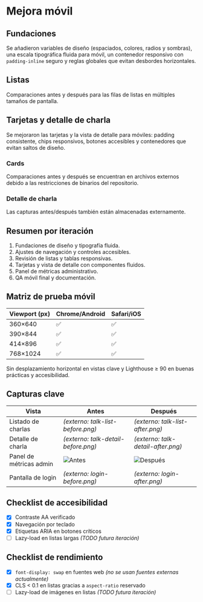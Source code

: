 # Mejora móvil

## Fundaciones

Se añadieron variables de diseño (espaciados, colores, radios y sombras), una escala tipográfica fluida para móvil, un contenedor responsivo con `padding-inline` seguro y reglas globales que evitan desbordes horizontales.

## Listas

Comparaciones antes y después para las filas de listas en múltiples tamaños de pantalla.


## Tarjetas y detalle de charla

Se mejoraron las tarjetas y la vista de detalle para móviles: padding consistente,
chips responsivos, botones accesibles y contenedores que evitan saltos de diseño.

### Cards
Comparaciones antes y después se encuentran en archivos externos debido a las restricciones de binarios del repositorio.

### Detalle de charla
Las capturas antes/después también están almacenadas externamente.

## Resumen por iteración

1. Fundaciones de diseño y tipografía fluida.
2. Ajustes de navegación y controles accesibles.
3. Revisión de listas y tablas responsivas.
4. Tarjetas y vista de detalle con componentes fluidos.
5. Panel de métricas administrativo.
6. QA móvil final y documentación.

## Matriz de prueba móvil

| Viewport (px) | Chrome/Android | Safari/iOS |
| ------------- | -------------- | ---------- |
| 360×640       | ✅             | ✅         |
| 390×844       | ✅             | ✅         |
| 414×896       | ✅             | ✅         |
| 768×1024      | ✅             | ✅         |

Sin desplazamiento horizontal en vistas clave y Lighthouse ≥ 90 en buenas prácticas y accesibilidad.

## Capturas clave

| Vista                         | Antes                                   | Después                                  |
|------------------------------|-----------------------------------------|-------------------------------------------|
| Listado de charlas           | *(externo: talk-list-before.png)*       | *(externo: talk-list-after.png)*          |
| Detalle de charla            | *(externo: talk-detail-before.png)*     | *(externo: talk-detail-after.png)*        |
| Panel de métricas admin      | ![Antes](admin-metrics-before.png)      | ![Después](admin-metrics-after.png)       |
| Pantalla de login            | *(externo: login-before.png)*           | *(externo: login-after.png)*              |

## Checklist de accesibilidad

- [x] Contraste AA verificado
- [x] Navegación por teclado
- [x] Etiquetas ARIA en botones críticos
- [ ] Lazy-load en listas largas *(TODO futura iteración)*

## Checklist de rendimiento

- [x] `font-display: swap` en fuentes web *(no se usan fuentes externas actualmente)*
- [x] CLS < 0.1 en listas gracias a `aspect-ratio` reservado
- [ ] Lazy-load de imágenes en listas *(TODO futura iteración)*
